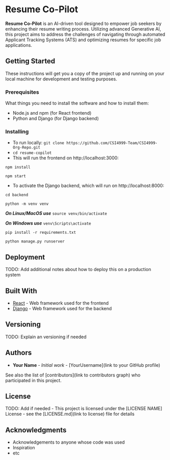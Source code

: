 # Resume Co-Pilot

**Resume Co-Pilot** is an AI-driven tool designed to empower job seekers by enhancing their resume writing process. Utilizing advanced Generative AI, this project aims to address the challenges of navigating through automated Applicant Tracking Systems (ATS) and optimizing resumes for specific job applications.

## Getting Started

These instructions will get you a copy of the project up and running on your local machine for development and testing purposes.

### Prerequisites

What things you need to install the software and how to install them:
*   Node.js and npm (for React frontend)
*   Python and Django (for Django backend)

### Installing

* To run locally: ```git clone https://github.com/CSI4999-Team/CSI4999-Org-Repo.git```
* ```cd resume-copilot```
* This will run the frontend on http://localhost:3000:

 ```npm install``` 

 ```npm start```

* To activate the Django backend, which will run on http://localhost:8000:

 ```cd backend```

 ```python -m venv venv```

***On Linux/MacOS use*** ```source venv/bin/activate``` 

***On Windows use*** `venv\Scripts\activate`

 ```pip install -r requirements.txt```

 ```python manage.py runserver```

## Deployment

TODO: Add additional notes about how to deploy this on a production system

## Built With

* [React](https://reactjs.org/) - Web framework used for the frontend
* [Django](https://www.djangoproject.com/) - Web framework used for the backend

## Versioning

TODO: Explain an versioning if needed

## Authors

* **Your Name** - *Initial work* - [YourUsername](link to your GitHub profile)

See also the list of [contributors](link to contributors graph) who participated in this project.

## License

TODO: Add if needed - This project is licensed under the [LICENSE NAME] License - see the [LICENSE.md](link to license) file for details

## Acknowledgments

* Acknowledgements to anyone whose code was used
* Inspiration
* etc
